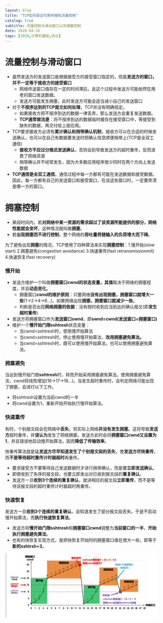 ```yaml
---
layout: blog
title: "TCP如何保证可靠传输和流量控制"
catalog: true
subtitle: 流量控制与滑动窗口以及拥塞控制
date: 2020-04-16
tags: [2020,计算机基础,协议]
---
```


# 流量控制与滑动窗口
+ 虽然发送方的发送窗口是根据接受方的接受窗口指定的，但是**发送方的窗口，并不一定等于接收方的接受窗口**
  + 网络传送窗口值存在一定的时间滞后，且这个过程中发送方可能依然在用老的窗口发送数据。
  + 发送方可能发生拥塞，此时发送方可能会适当减小自己的发送窗口
+ 对于**不按序达到的TCP报文如何处理**，TCP并没有明确规定。
  + 如果接收方把不按序到达的数据一律丢弃，那么发送方会重复发送数据。
  + **TCP通常做法是**：将不按序到达的数据临时缓存在接受窗口中，等接受到缺失的数据，再交付给上层应用。
+ TCP要求接收方必须有**累计确认和捎带确认机制**，接收方可以在合适的时候发送确认，也可以在自己有数据要发送时把确认信息顺便捎带上(TCP是全双工通信)
  + **接收方不应过分推迟发送确认**，否则会到导致发送方的超时重传，反而浪费了网络资源
  + 捎带确认并不经常发生，因为大多数应用程序很少同时在两个方向上发送数据
+ **TCP通信是全双工通信**。通信过程中每一方都有可能在发送数据和接受数据。因此，每一方都有自己的发送窗口和接受窗口，在谈这些窗口时，一定要弄清是哪一方的窗口。

# 拥塞控制

+ 某段时间内，若**对网络中某一资源的需求超过了该资源所能提供的部分，网络性能就会变坏**。这种情况就叫做**拥塞**。
+ 若**出现拥塞而不进行控制**，整个网络的**吞吐量将随输入的负荷增大而下降**。

为了避免出现**拥塞**的情况，TCP使用了四种算法来实现**拥塞控制**：1.慢开始(slow start)  2.拥塞避免(congestion avoidance)  3.快速重传(fast retransmissionmit)  4.快速恢复(fast recovery)

### 慢开始

+ 发送方维护一个叫做**拥塞窗口cwnd的状态变量，其值**取决于网络的拥塞程度，并且**动态变化**。
  + 拥塞窗口**cwnd的维护原则**：只要网络**没有出现拥塞，拥塞窗口就增大一些**(1->2->4->8...)。如果网络出现**拥塞，拥塞窗口就减少一些**。
  + 判断是否出现**网络拥塞的依据**：没有按时收到应当到达的确认报文(即**发生超时重传**)
+ 发送方将拥塞窗口作为**发送窗口swnd**，即**swnd=cwnd(发送窗口=拥塞窗口)**
+ 维护一个**慢开始门限sshtresh**状态变量：
  + 当cwnd<sshtresh时，使用慢开始算法
  + 当cwnd>sshtresh时，停止使用慢开始算法，**改用拥塞避免算法。**
  + 当cwnd=sshtresh时，既可以使用慢开始算法，也可以使用拥塞避免算法。

### 拥塞避免

当达到慢开始门限**sshtresh**时，转而开始采用拥塞避免算法。使用拥塞避免算法，cwnd将线性增加(16->17->18...)。当发生超时重传时，会判定网络可能出现了拥塞，会进行以下工作。

+ 将sshtresh设置为当前cwnd的一半
+ 将cwnd设置为1，重新开始开始执行慢开始算法。

### 快速重传

有时，个别报文段会在网络中**丢失**，但实际上网络**并没有发生拥塞**。这将导致**发送方**超时重传，并**误认为**发生了网络拥塞。发送方此时会将**拥塞窗口cwnd又设置为1**，并且错误地启动慢开始算法，因而**降低了传输效率**。

快重传算法就是**让发送方尽早知道发生了个别报文段的丢失**，使**发送方尽快重传**，而**不是等待超时重传计时器超时**再重传。

+ 要求接受方不要等待自己发送数据时才进行捎带确认，而是要**立即发送确认**。
+ 即使收到了失序的报文段，也要立即发出对已收到报文段的**重复确认**。
+ 发送方一旦**收到3个连续的重复确认**，就讲相应的报文段**立即重传**，而不是等待该报文段的超时重传计时器超时再重传。

### 快速恢复

发送方一旦**收到3个连续的重复确认**，会知道发生了部分报文段丢失。于是不启动慢开始算法，而**执行快速恢复算法**。

+ 发送方将**慢开始门限sshtresh**和**拥塞窗口cwnd**调整为**当前窗口的一半**，**开始执行拥塞避免算法**。
+ 也有的快恢复实现方式，是把快恢复开始时的拥塞窗口值在增大一些，即等于**新的sshtrsh+3**。

![image-20200415142345962](https://raw.githubusercontent.com/RussXia/RussXia.github.io/master/_pic/tcp_cwnd.png)

